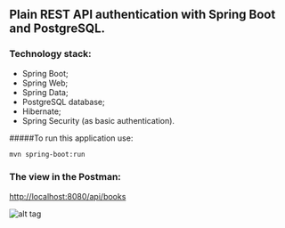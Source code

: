 ## Plain REST API authentication with Spring Boot and PostgreSQL.

### Technology stack:

* Spring Boot;
* Spring Web;
* Spring Data;
* PostgreSQL database;
* Hibernate;
* Spring Security (as basic authentication).

#####To run this application use:

```bash
mvn spring-boot:run
```

### The view in the Postman: 

[http://localhost:8080/api/books](http://localhost:8080/api/books)

![alt tag](http://i.piccy.info/i9/6fe13c87057a456bf9d25c151197c4d9/1479742734/78918/1085055/restpro.jpg)